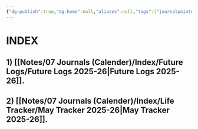```yaml
---
{"dg-publish":true,"dg-home":null,"aliases":null,"tags":["journalpointer"],"permalink":"/notes/07-journals-calender/index/index-2025/","dgPassFrontmatter":true,"updated":"2025-05-19T10:27:31.239+05:30"}
---
```



# INDEX

## 1) [[Notes/07 Journals (Calender)/Index/Future Logs/Future Logs 2025-26\|Future Logs 2025-26]].
## 2) [[Notes/07 Journals (Calender)/Index/Life Tracker/May Tracker 2025-26\|May Tracker 2025-26]].